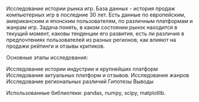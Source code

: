 Исследование истории рынка игр. База данных - история продаж компьютерных игр в последние 30 лет. Есть данные по европейским, американским и японским пользователям, по различным платформам и жанрам игр. Задача понять, в каком состоянии рынок находится в текущий момент, каковы тенденции его развития, есть ли различия в предпочтениях пользователей из разных регионов, как влияют на продажи рейтинги и отзывы критиков.

Основные этапы исследования:

Исследование истории индустрии и крупнейших платформ
Исследование актуальных платформ и отзывов. Исследование жанров
Исследование региональных различий
Гипотезы
Выводы

Использованные библиотеки: pandas, numpy, scipy, matplotlib.
